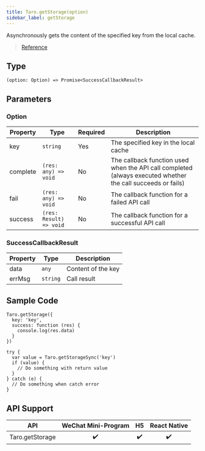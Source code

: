 ```yaml
---
title: Taro.getStorage(option)
sidebar_label: getStorage
---
```


Asynchronously gets the content of the specified key from the local cache.

> [Reference](https://developers.weixin.qq.com/miniprogram/dev/api/storage/wx.getStorage.html)

## Type

```tsx
(option: Option) => Promise<SuccessCallbackResult>
```

## Parameters

### Option

<table>
  <thead>
    <tr>
      <th>Property</th>
      <th>Type</th>
      <th style={{ textAlign: "center"}}>Required</th>
      <th>Description</th>
    </tr>
  </thead>
  <tbody>
    <tr>
      <td>key</td>
      <td><code>string</code></td>
      <td style={{ textAlign: "center"}}>Yes</td>
      <td>The specified key in the local cache</td>
    </tr>
    <tr>
      <td>complete</td>
      <td><code>(res: any) =&gt; void</code></td>
      <td style={{ textAlign: "center"}}>No</td>
      <td>The callback function used when the API call completed (always executed whether the call succeeds or fails)</td>
    </tr>
    <tr>
      <td>fail</td>
      <td><code>(res: any) =&gt; void</code></td>
      <td style={{ textAlign: "center"}}>No</td>
      <td>The callback function for a failed API call</td>
    </tr>
    <tr>
      <td>success</td>
      <td><code>(res: Result) =&gt; void</code></td>
      <td style={{ textAlign: "center"}}>No</td>
      <td>The callback function for a successful API call</td>
    </tr>
  </tbody>
</table>

### SuccessCallbackResult

<table>
  <thead>
    <tr>
      <th>Property</th>
      <th>Type</th>
      <th>Description</th>
    </tr>
  </thead>
  <tbody>
    <tr>
      <td>data</td>
      <td><code>any</code></td>
      <td>Content of the key</td>
    </tr>
    <tr>
      <td>errMsg</td>
      <td><code>string</code></td>
      <td>Call result</td>
    </tr>
  </tbody>
</table>

## Sample Code

```tsx
Taro.getStorage({
  key: 'key',
  success: function (res) {
    console.log(res.data)
  }
})
```

```tsx
try {
  var value = Taro.getStorageSync('key')
  if (value) {
    // Do something with return value
  }
} catch (e) {
  // Do something when catch error
}
```

## API Support

|       API       | WeChat Mini-Program | H5 | React Native |
|:---------------:|:-------------------:|:--:|:------------:|
| Taro.getStorage |         ✔️          | ✔️ |      ✔️      |
